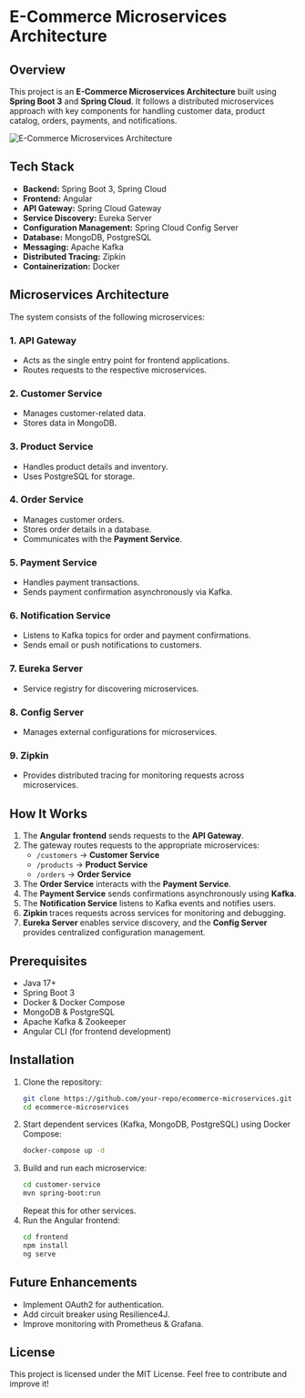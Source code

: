 # E-Commerce Microservices Architecture



## Overview

This project is an **E-Commerce Microservices Architecture** built using **Spring Boot 3** and **Spring Cloud**. It follows a distributed microservices approach with key components for handling customer data, product catalog, orders, payments, and notifications.



![E-Commerce Microservices Architecture](https://github.com/user-attachments/assets/4474e1ba-fc96-4755-833c-27309726efea)




## Tech Stack

- **Backend:** Spring Boot 3, Spring Cloud
- **Frontend:** Angular
- **API Gateway:** Spring Cloud Gateway
- **Service Discovery:** Eureka Server
- **Configuration Management:** Spring Cloud Config Server
- **Database:** MongoDB, PostgreSQL
- **Messaging:** Apache Kafka
- **Distributed Tracing:** Zipkin
- **Containerization:** Docker

## Microservices Architecture

The system consists of the following microservices:

### 1. **API Gateway**

- Acts as the single entry point for frontend applications.
- Routes requests to the respective microservices.

### 2. **Customer Service**

- Manages customer-related data.
- Stores data in MongoDB.

### 3. **Product Service**

- Handles product details and inventory.
- Uses PostgreSQL for storage.

### 4. **Order Service**

- Manages customer orders.
- Stores order details in a database.
- Communicates with the **Payment Service**.

### 5. **Payment Service**

- Handles payment transactions.
- Sends payment confirmation asynchronously via Kafka.

### 6. **Notification Service**

- Listens to Kafka topics for order and payment confirmations.
- Sends email or push notifications to customers.

### 7. **Eureka Server**

- Service registry for discovering microservices.

### 8. **Config Server**

- Manages external configurations for microservices.

### 9. **Zipkin**

- Provides distributed tracing for monitoring requests across microservices.

## How It Works

1. The **Angular frontend** sends requests to the **API Gateway**.
2. The gateway routes requests to the appropriate microservices:
   - `/customers` → **Customer Service**
   - `/products` → **Product Service**
   - `/orders` → **Order Service**
3. The **Order Service** interacts with the **Payment Service**.
4. The **Payment Service** sends confirmations asynchronously using **Kafka**.
5. The **Notification Service** listens to Kafka events and notifies users.
6. **Zipkin** traces requests across services for monitoring and debugging.
7. **Eureka Server** enables service discovery, and the **Config Server** provides centralized configuration management.

## Prerequisites

- Java 17+
- Spring Boot 3
- Docker & Docker Compose
- MongoDB & PostgreSQL
- Apache Kafka & Zookeeper
- Angular CLI (for frontend development)

## Installation

1. Clone the repository:
   ```sh
   git clone https://github.com/your-repo/ecommerce-microservices.git
   cd ecommerce-microservices
   ```
2. Start dependent services (Kafka, MongoDB, PostgreSQL) using Docker Compose:
   ```sh
   docker-compose up -d
   ```
3. Build and run each microservice:
   ```sh
   cd customer-service
   mvn spring-boot:run
   ```
   Repeat this for other services.
4. Run the Angular frontend:
   ```sh
   cd frontend
   npm install
   ng serve
   ```

## Future Enhancements

- Implement OAuth2 for authentication.
- Add circuit breaker using Resilience4J.
- Improve monitoring with Prometheus & Grafana.

## License

This project is licensed under the MIT License. Feel free to contribute and improve it!

